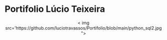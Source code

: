 # Portifolio Lúcio Teixeira 
<p align="center">
< img src='https://github.com/luciotravassos/Portifolio/blob/main/python_sql2.jpg">
 </p>
